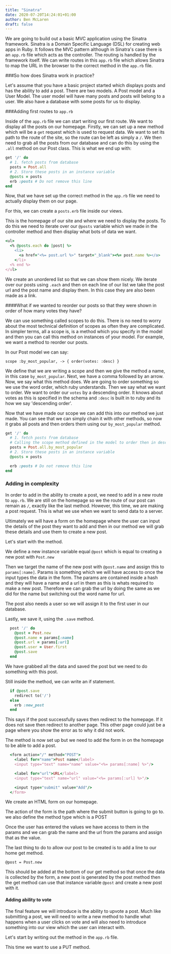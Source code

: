 ```yaml
---
title: "Sinatra"
date: 2020-07-20T14:24:01+01:00
author: Ben McLaren
draft: false
---
```


We are going to build out a basic MVC application using the Sinatra framework. Sinatra is a Domain Specific Language (DSL) for creating web apps in Ruby. It follows the MVC pattern although in Sinatra's case there is an `app.rb` file which acts as the controller. The routing is handled by the framework itself. We can write routes in this `app.rb` file which allows Sinatra to map the URL in the browser to the correct method in the `app.rb` file.

###So how does Sinatra work in practice?

Let's assume that you have a basic project started which displays posts and has the ability to add a post. There are two models. A Post model and a User Model. The user model will have many posts and posts will belong to a user. We also have a database with some posts for us to display.

###Adding first routes to `app.rb`

Inside of the `app.rb` file we can start writing our first route. We want to display all the posts on our homepage. Firstly, we can set up a new method which will be a `get` request which is used to request data. We want to set its path to the route of the site, so the route can be left as simply a `/`. We then need to grab all the posts from our database and can do this by using the `.all` method on our Post class. This is what we end up with:

```Ruby
get '/' do
  # 1. fetch posts from database
  posts = Post.all
  # 2. Store these posts in an instance variable
  @posts = posts
  erb :posts # Do not remove this line
end
```

Now, that we have set up the correct method in the `app.rb` file we need to actually display them on our page.

For this, we can create a `posts.erb` file inside our views.

This is the homepage of our site and where we need to display the posts. To do this we need to iterate over our `@posts` variable which we made in the controller method and then display what bots of data we want.

```Ruby
<ul>
  <% @posts.each do |post| %>
    <li>
      <a href="<%= post.url %>" target="_blank"><%= post.name %></a>
    </li>
  <% end %>
</ul>
```

We create an unordered list so that we can show them nicely. We iterate over our posts using `.each` and then on each line of our list we take the post url and the post name and display them. In this case they are also been made as a link.

####What if we wanted to reorder our posts so that they were shown in order of how many votes they have?

We can use something called scopes to do this. There is no need to worry about the most technical definition of scopes as often they are complicated. In simpler terms, all a scope is, is a method which you specify in the model and then you can call this method on instances of your model. For example, we want a method to reorder our posts.

In our Post model we can say:

`scope :by_most_popular, -> { order(votes: :desc) }`

We define that we are writing a scope and then we give the method a name, in this case `by_most_popular`. Next, we have a comma followed by an arrow. Now, we say what this method does. We are going to order something so we use the word order, which ruby understands. Then we say what we want to order. We want to order our `votes` by a descending order. It knows about votes as this is specified in the schema and `:desc` is built in to ruby and its how we say 'descending order'.

Now that we have made our scope we can add this into our method we just made. You can see that we can simply chain it with other methods, so now it grabs all posts and then orders them using our `by_most_popular` method.

```Ruby
get '/' do
  # 1. fetch posts from database
  # Calling the scope method defined in the model to order then in descending order
  posts = Post.all.by_most_popular
  # 2. Store these posts in an instance variable
  @posts = posts

  erb :posts # Do not remove this line
end
```

### Adding in complexity

In order to add in the ability to create a post, we need to add in a new route to `app.rb`. We are still on the homepage so we the route of our post can remain as `/`, exactly like the last method. However, this time, we are making a post request. This is what we use when we want to send data to a server.

Ultimately we will have a form on the homepage where the user can input the details of the post they want to add and then in our method we will grab these details and use them to create a new post.

Let's start with the method.

We define a new instance variable equal `@post` which is equal to creating a new post with `Post.new`

Then we target the name of the new post with `@post.name` and assign this to `params[:name]`. Params is something which we will have access to once the input types the data in the form. The params are contained inside a hash and they will have a name and a url in them as this is whats required to make a new post. Therefore we can grab the url by doing the same as we did for the name but switching out the word name for url.

The post also needs a user so we will assign it to the first user in our database.

Lastly, we save it, using the `.save` method.

```Ruby
  post '/' do
    @post = Post.new
    @post.name = params[:name]
    @post.url = params[:url]
    @post.user = User.first
    @post.save
  end
```
We have grabbed all the data and saved the post but we need to do something with this post.

Still inside the method, we can write an if statement.

```Ruby
  if @post.save
    redirect to('/')
  else
    erb :new_post
  end
```
This says if the post successfully saves then redirect to the homepage. If it does not save then redirect to another page. This other page could just be a page where you show the error as to why it did not work.

The method is now set up but we need to add the form in on the homepage to be able to add a post.

```Ruby
  <form action="/" method="POST">
    <label for="name">Post name</label>
    <input type="text" name="name" value="<%= params[:name] %>"/>

    <label for="url">URL</label>
    <input type="text" name="url" value="<%= params[:url] %>"/>

    <input type="submit" value="Add"/>
  </form>
```

We create an HTML form on our homepage.

The action of the form is the path where the submit button is going to go to.
we also define the method type which is a POST

Once the user has entered the values we have access to them in the params
and we can grab the name and the url from the params and assign that as the value.

The last thing to do to allow our post to be created is to add a line to our home get method.

`@post = Post.new`

This should be added at the bottom of our get method so that once the data is collected by the form, a new post is generated by the post method then the get method can use that instance variable `@post` and create a new post with it.

#### Adding ability to vote

The final feature we will introduce is the ability to upvote a post. Much like submitting a post, we will need to write a new method to handle what happens when a user clicks on vote and will also need to introduce something into our view which the user can interact with.

Let's start by writing out the method in the `app.rb` file.

This time we want to use a PUT method. 
